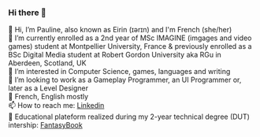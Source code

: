 ### Hi there 👋

<!--
**NeonVhenan/NeonVhenan** is a ✨ _special_ ✨ repository because its `README.md` (this file) appears on your GitHub profile.

Here are some ideas to get you started:

- 🔭 I’m currently working on ...
- 🌱 I’m currently learning ...
- 👯 I’m looking to collaborate on ...
- 🤔 I’m looking for help with ...
- 💬 Ask me about ...
- 📫 How to reach me: ...
- 😄 Pronouns: ...
- ⚡ Fun fact: ...
--> 
👋 Hi, I’m Pauline, also known as Eirin (ɪərɪn) and I'm French (she/her) <br/>
🌱 I’m currently enrolled as a 2nd year of MSc IMAGINE (imgages and video games) student at Montpellier University, France & previously enrolled as a BSc Digital Media student at Robert Gordon University aka RGu in Aberdeen, Scotland, UK <br/>
💞️ I’m interested in Computer Science, games, languages and writing <br/>
👀 I’m looking to work as a Gameplay Programmer, an UI Programmer or, later as a Level Designer <br/>
💬 French, English mostly <br/>
📫 How to reach me: <a href="linkedin.com/in/pauline-cespedes-487230140/">Linkedin</a> <br/>
🔭 Educational plateform realized during my 2-year technical degree (DUT) intership: <a href="https://hub.docker.com/r/nharelys/ctf?fbclid=IwAR0ldj-FaFVvXaWDrzCUlQIgv1UkP6c5ZmCLCGhJRAjh1mDrGnd-0MhtwEQ">FantasyBook</a>
